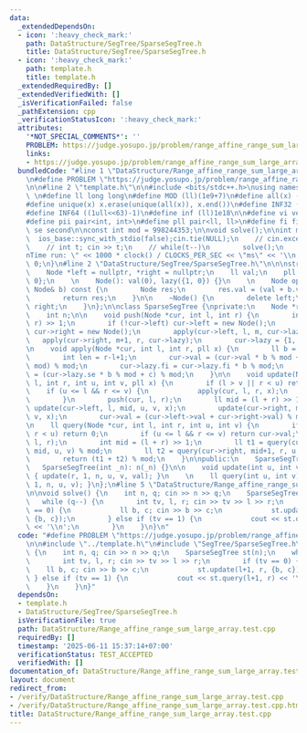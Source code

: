 ```yaml
---
data:
  _extendedDependsOn:
  - icon: ':heavy_check_mark:'
    path: DataStructure/SegTree/SparseSegTree.h
    title: DataStructure/SegTree/SparseSegTree.h
  - icon: ':heavy_check_mark:'
    path: template.h
    title: template.h
  _extendedRequiredBy: []
  _extendedVerifiedWith: []
  _isVerificationFailed: false
  _pathExtension: cpp
  _verificationStatusIcon: ':heavy_check_mark:'
  attributes:
    '*NOT_SPECIAL_COMMENTS*': ''
    PROBLEM: https://judge.yosupo.jp/problem/range_affine_range_sum_large_array
    links:
    - https://judge.yosupo.jp/problem/range_affine_range_sum_large_array
  bundledCode: "#line 1 \"DataStructure/Range_affine_range_sum_large_array.test.cpp\"\
    \n#define PROBLEM \"https://judge.yosupo.jp/problem/range_affine_range_sum_large_array\"\
    \n\n#line 2 \"template.h\"\n\n#include <bits/stdc++.h>\nusing namespace std;\n\
    \ \n#define ll long long\n#define MOD (ll)(1e9+7)\n#define all(x) (x).begin(),(x).end()\n\
    #define unique(x) x.erase(unique(all(x)), x.end())\n#define INF32 ((1ull<<31)-1)\n\
    #define INF64 ((1ull<<63)-1)\n#define inf (ll)1e18\n\n#define vi vector<int>\n\
    #define pii pair<int, int>\n#define pll pair<ll, ll>\n#define fi first\n#define\
    \ se second\n\nconst int mod = 998244353;\n\nvoid solve();\n\nint main(){\n  \
    \  ios_base::sync_with_stdio(false);cin.tie(NULL);\n    // cin.exceptions(cin.failbit);\n\
    \    // int t; cin >> t;\n    // while(t--)\n        solve();\n    cerr << \"\\\
    nTime run: \" << 1000 * clock() / CLOCKS_PER_SEC << \"ms\" << '\\n';\n    return\
    \ 0;\n}\n#line 2 \"DataStructure/SegTree/SparseSegTree.h\"\n\n\nstruct Node {\n\
    \    Node *left = nullptr, *right = nullptr;\n    ll val;\n    pll lazy = {1,\
    \ 0};\n    \n    Node(): val(0), lazy({1, 0}) {}\n    \n    Node operator+(const\
    \ Node& b) const {\n        Node res;\n        res.val = (val + b.val) % mod;\n\
    \        return res;\n    }\n\n    ~Node() {\n        delete left;\n        delete\
    \ right;\n    }\n};\n\nclass SparseSegTree {\nprivate:\n    Node *r = new Node();\n\
    \    int n;\n\n    void push(Node *cur, int l, int r) {\n        int m = (l +\
    \ r) >> 1;\n        if (!cur->left) cur->left = new Node();\n        if (!cur->right)\
    \ cur->right = new Node();\n        apply(cur->left, l, m, cur->lazy);\n     \
    \   apply(cur->right, m+1, r, cur->lazy);\n        cur->lazy = {1, 0};\n    }\n\
    \n    void apply(Node *cur, int l, int r, pll x) {\n        ll b = x.fi, c = x.se;\n\
    \        int len = r-l+1;\n        cur->val = (cur->val * b % mod + c * len %\
    \ mod) % mod;\n        cur->lazy.fi = cur->lazy.fi * b % mod;\n        cur->lazy.se\
    \ = (cur->lazy.se * b % mod + c) % mod;\n    }\n\n    void update(Node *cur, int\
    \ l, int r, int u, int v, pll x) {\n        if (l > v || r < u) return;\n    \
    \    if (u <= l && r <= v) {\n            apply(cur, l, r, x);\n            return;\n\
    \        }\n        push(cur, l, r);\n        ll mid = (l + r) >> 1;\n       \
    \ update(cur->left, l, mid, u, v, x);\n        update(cur->right, mid+1, r, u,\
    \ v, x);\n        cur->val = (cur->left->val + cur->right->val) % mod;\n    }\n\
    \n    ll query(Node *cur, int l, int r, int u, int v) {\n        if (l > v ||\
    \ r < u) return 0;\n        if (u <= l && r <= v) return cur->val;\n        push(cur,\
    \ l, r);\n        int mid = (l + r) >> 1;\n        ll t1 = query(cur->left, l,\
    \ mid, u, v) % mod;\n        ll t2 = query(cur->right, mid+1, r, u, v) % mod;\n\
    \        return (t1 + t2) % mod;\n    }\n\npublic:\n    SparseSegTree() {}\n \
    \   SparseSegTree(int _n): n(_n) {}\n\n    void update(int u, int v, pll val)\
    \ { update(r, 1, n, u, v, val); }\n    \n    ll query(int u, int v) { return query(r,\
    \ 1, n, u, v); }\n};\n#line 5 \"DataStructure/Range_affine_range_sum_large_array.test.cpp\"\
    \n\nvoid solve() {\n    int n, q; cin >> n >> q;\n    SparseSegTree st(n);\n \
    \   while (q--) {\n        int tv, l, r; cin >> tv >> l >> r;\n        if (tv\
    \ == 0) {\n            ll b, c; cin >> b >> c;\n            st.update(l+1, r,\
    \ {b, c});\n        } else if (tv == 1) {\n            cout << st.query(l+1, r)\
    \ << '\\n';\n        }\n    }\n}\n"
  code: "#define PROBLEM \"https://judge.yosupo.jp/problem/range_affine_range_sum_large_array\"\
    \n\n#include \"../template.h\"\n#include \"SegTree/SparseSegTree.h\"\n\nvoid solve()\
    \ {\n    int n, q; cin >> n >> q;\n    SparseSegTree st(n);\n    while (q--) {\n\
    \        int tv, l, r; cin >> tv >> l >> r;\n        if (tv == 0) {\n        \
    \    ll b, c; cin >> b >> c;\n            st.update(l+1, r, {b, c});\n       \
    \ } else if (tv == 1) {\n            cout << st.query(l+1, r) << '\\n';\n    \
    \    }\n    }\n}"
  dependsOn:
  - template.h
  - DataStructure/SegTree/SparseSegTree.h
  isVerificationFile: true
  path: DataStructure/Range_affine_range_sum_large_array.test.cpp
  requiredBy: []
  timestamp: '2025-06-11 15:37:14+07:00'
  verificationStatus: TEST_ACCEPTED
  verifiedWith: []
documentation_of: DataStructure/Range_affine_range_sum_large_array.test.cpp
layout: document
redirect_from:
- /verify/DataStructure/Range_affine_range_sum_large_array.test.cpp
- /verify/DataStructure/Range_affine_range_sum_large_array.test.cpp.html
title: DataStructure/Range_affine_range_sum_large_array.test.cpp
---
```

